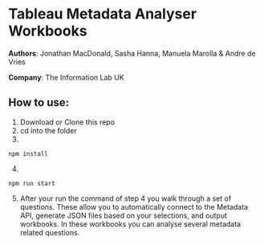 # Tableau Metadata Analyser Workbooks

**Authors**: Jonathan MacDonald, Sasha Hanna, Manuela Marolla & Andre de Vries

**Company**: The Information Lab UK

## How to use:

1. Download or Clone this repo
2. cd into the folder
3.

```
npm install
```

4.

```
npm run start
```

5. After your run the command of step 4 you walk through a set of questions. These allow you to automatically connect to the Metadata API, generate JSON files based on your selections, and output workbooks. In these workbooks you can analyse several metadata related questions.
